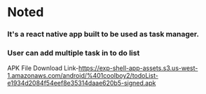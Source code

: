 # Noted 
### It's a react native app built to be used as task manager.
### User can add multiple task in to do list
APK File Download Link-https://exp-shell-app-assets.s3.us-west-1.amazonaws.com/android/%401coolboy2/todoList-e1934d2084f54eef8e35314daae620b5-signed.apk
